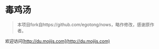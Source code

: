 # 毒鸡汤

> 本项目fork自https://github.com/egotong/nows，略作修改，感谢原作者。

欢迎访问[http://du.mojijs.com](http://du.mojijs.com)
